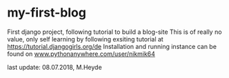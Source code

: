 # my-first-blog
First django project, following tutorial to build a blog-site
This is of really no value, only self learning by following exsiting tutorial at https://tutorial.djangogirls.org/de
Installation and running instance can be found on www.pythonanywhere.com/user/nikmik64

last update: 08.07.2018, M.Heyde
